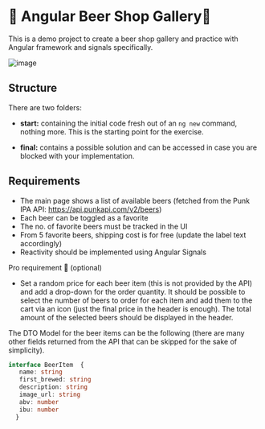 # 🍺 Angular Beer Shop Gallery🍺

This is a demo project to create a beer shop gallery and practice with Angular framework and signals specifically.

![image](https://github.com/pacoita/ng-beer-shop/assets/13237093/401da4ed-acd0-488f-b6ce-2a31d84df7c0)


## Structure

There are two folders:

- **start:** containing the initial code fresh out of an `ng new` command, nothing more. This is the starting point for the exercise.

- **final:** contains a possible solution and can be accessed in case you are blocked with your implementation.

## Requirements

- The main page shows a list of available beers (fetched from the Punk IPA API: https://api.punkapi.com/v2/beers)
- Each beer can be toggled as a favorite 
- The no. of favorite beers must be tracked in the UI
- From 5 favorite beers, shipping cost is for free (update the label text accordingly)
- Reactivity should be implemented using Angular Signals
 
Pro requirement 🚀 (optional)
- Set a random price for each beer item (this is not provided by the API) and add a drop-down for the order quantity. It should be possible to select the number of beers to order for each item
 and add them to the cart via an icon (just the final price in the header is enough). The total amount of the selected beers should be displayed in the header.

The DTO Model for the beer items can be the following (there are many other fields returned from the API that can be skipped for the sake of simplicity).

```typescript
interface BeerItem  {
   name: string
   first_brewed: string
   description: string
   image_url: string
   abv: number
   ibu: number
  }
```
